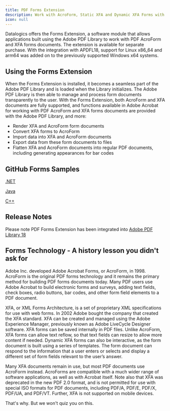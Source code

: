 ```yaml
---
title: PDF Forms Extension
description: Work with AcroForm, Static XFA and Dynamic XFA Forms with Adobe PDF Library
icon: null
---
```


Datalogics offers the Forms Extension, a software module that allows applications built using the Adobe PDF Library to work with PDF AcroForm and XFA forms documents. The extension is available for separate purchase. With the integration with APDFL18, support for Linux x86\_64 and arm64 was added on to the previously supported Windows x64 systems.

## Using the Forms Extension

When the Forms Extension is installed, it becomes a seamless part of the Adobe PDF Library and is loaded when the Library initializes. The Adobe PDF Library is then able to manage and process form documents transparently to the user. With the Forms Extension, both AcroForm and XFA documents are fully supported, and functions available in Adobe Acrobat for working with PDF AcroForm and XFA forms documents are provided with the Adobe PDF Library, and more:

- Render XFA and AcroForm form documents
- Convert XFA forms to AcroForm
- Import data into XFA and AcroForm documents
- Export data from these form documents to files
- Flatten XFA and AcroForm documents into regular PDF documents, including generating appearances for bar codes

## GitHub Forms Samples

[.NET](https://github.com/datalogics/apdfl-csharp-dotnet-samples/tree/main/Forms)

[Java](https://github.com/datalogics/apdfl-java-maven-samples/tree/main/Forms)

[C++](https://github.com/datalogics/apdfl-cplusplus-samples/tree/main/Forms)

## Release Notes

Please note PDF Forms Extension has been integrated into [Adobe PDF Library 18](/adobe-pdf-library)

## Forms Technology - A history lesson you didn't ask for

Adobe Inc. developed Adobe Acrobat Forms, or AcroForm, in 1998.  AcroForm is the original PDF forms technology and it remains the primary method for building PDF forms documents today. Many PDF users use Adobe Acrobat to build electronic forms and surveys, adding text fields, check boxes, radio buttons, bar codes, and other form field elements to a PDF document.

XFA, or XML Forms Architecture, is a set of proprietary XML specifications for use with web forms. In 2002 Adobe bought the company that created the XFA standard. XFA can be created and managed using the Adobe Experience Manager, previously known as Adobe LiveCycle Designer software. XFA forms can be saved internally in PDF files. Unlike AcroForm, XFA forms can allow text reflow, so that text fields can resize to allow more content if needed. Dynamic XFA forms can also be interactive, as the form document is built using a series of templates. The form document can respond to the information that a user enters or selects and display a different set of form fields relevant to the user’s answer.

Many XFA documents remain in use, but most PDF documents use AcroForm instead. AcroForms are compatible with a much wider range of software applications, as well as with Acrobat itself. Note also that XFA was deprecated in the new PDF 2.0 format, and is not permitted for use with special ISO formats for PDF documents, including PDF/A, PDF/E, PDF/X, PDF/UA, and PDF/VT. Further, XFA is not supported on mobile devices.

That's why. But we won't quiz you on this.

## [](/adobe-pdf-library/release-notes)
